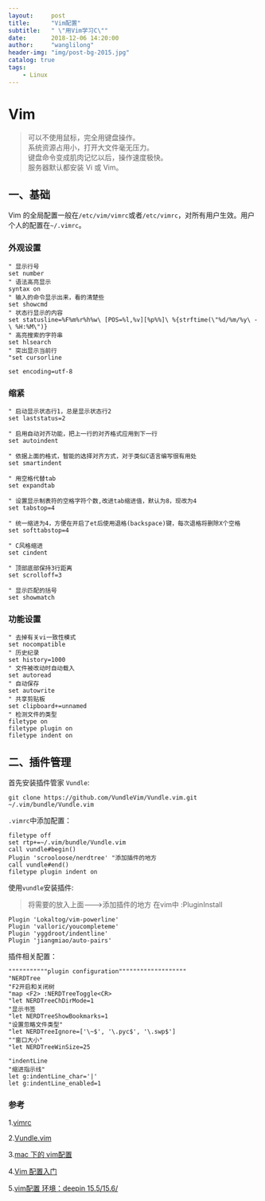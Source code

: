 ```yaml
---
layout:     post
title:      "Vim配置"
subtitle:   " \"用Vim学习C\""
date:       2018-12-06 14:20:00
author:     "wanglilong"
header-img: "img/post-bg-2015.jpg"
catalog: true
tags:
    - Linux
---
```


# Vim

> 可以不使用鼠标，完全用键盘操作。  <br />
> 系统资源占用小，打开大文件毫无压力。  <br />
> 键盘命令变成肌肉记忆以后，操作速度极快。  <br />
> 服务器默认都安装 Vi 或 Vim。


## 一、基础
Vim 的全局配置一般在`/etc/vim/vimrc`或者`/etc/vimrc`，对所有用户生效。用户个人的配置在`~/.vimrc`。

### 外观设置
```
" 显示行号
set number
" 语法高亮显示
syntax on
" 输入的命令显示出来，看的清楚些
set showcmd
" 状态行显示的内容
set statusline=%F%m%r%h%w\ [POS=%l,%v][%p%%]\ %{strftime(\"%d/%m/%y\ -\ %H:%M\")}
" 高亮搜索的字符串
set hlsearch
" 突出显示当前行 
"set cursorline

set encoding=utf-8
```

### 缩紧

```
" 启动显示状态行1，总是显示状态行2
set laststatus=2

" 启用自动对齐功能，把上一行的对齐格式应用到下一行
set autoindent

" 依据上面的格式，智能的选择对齐方式，对于类似C语言编写很有用处
set smartindent

" 用空格代替tab
set expandtab

" 设置显示制表符的空格字符个数,改进tab缩进值，默认为8，现改为4
set tabstop=4

" 统一缩进为4，方便在开启了et后使用退格(backspace)键，每次退格将删除X个空格
set softtabstop=4

" C风格缩进
set cindent

" 顶部底部保持3行距离
set scrolloff=3

" 显示匹配的括号
set showmatch
```

### 功能设置

```
" 去掉有关vi一致性模式
set nocompatible
" 历史纪录
set history=1000
" 文件被改动时自动载入
set autoread
" 自动保存
set autowrite
" 共享剪贴板
set clipboard+=unnamed
" 检测文件的类型
filetype on
filetype plugin on
filetype indent on
```


## 二、插件管理
首先安装插件管家 `Vundle`:

```
git clone https://github.com/VundleVim/Vundle.vim.git ~/.vim/bundle/Vundle.vim

```

`.vimrc`中添加配置：

```
filetype off
set rtp+=~/.vim/bundle/Vundle.vim
call vundle#begin()
Plugin 'scrooloose/nerdtree' "添加插件的地方
call vundle#end()
filetype plugin indent on
```

使用`vundle`安装插件:

>将需要的放入上面--->添加插件的地方
>在vim中
>:PluginInstall

```
Plugin 'Lokaltog/vim-powerline'
Plugin 'valloric/youcompleteme'
Plugin 'yggdroot/indentline'
Plugin 'jiangmiao/auto-pairs'
```



插件相关配置：

```
"""""""""""plugin configuration"""""""""""""""""""
"NERDTree
"F2开启和关闭树
"map <F2> :NERDTreeToggle<CR>
"let NERDTreeChDirMode=1
"显示书签
"let NERDTreeShowBookmarks=1
"设置忽略文件类型"
"let NERDTreeIgnore=['\~$', '\.pyc$', '\.swp$']
""窗口大小"
"let NERDTreeWinSize=25

"indentLine
"缩进指示线"
let g:indentLine_char='|'
let g:indentLine_enabled=1
```

### 参考

1.[vimrc](https://github.com/amix/vimrc)

2.[Vundle.vim](https://github.com/VundleVim/Vundle.vim)

3.[mac 下的 vim配置](https://www.jianshu.com/p/9fa9bedc259a)

4.[Vim 配置入门](http://www.ruanyifeng.com/blog/2018/09/vimrc.html)

5.[vim配置 环境：deepin 15.5/15.6/](https://www.jianshu.com/p/0a3508fde49d)
